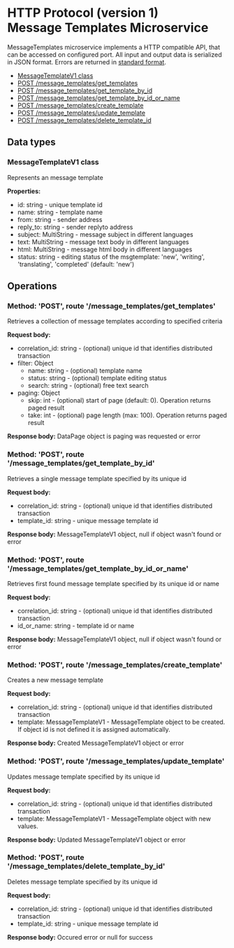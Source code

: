 # HTTP Protocol (version 1) <br> Message Templates Microservice

MessageTemplates microservice implements a HTTP compatible API, that can be accessed on configured port.
All input and output data is serialized in JSON format. Errors are returned in [standard format]().

* [MessageTemplateV1 class](#class1)
* [POST /message_templates/get_templates](#operation1)
* [POST /message_templates/get_template_by_id](#operation2)
* [POST /message_templates/get_template_by_id_or_name](#operation3)
* [POST /message_templates/create_template](#operation4)
* [POST /message_templates/update_template](#operation5)
* [POST /message_templates/delete_template_id](#operation6)

## Data types

### <a name="class1"></a> MessageTemplateV1 class

Represents an message template

**Properties:**
- id: string - unique template id
- name: string - template name
- from: string - sender address
- reply_to: string - sender replyto address
- subject: MultiString - message subject in different languages
- text: MultiString - message text body in different languages
- html: MultiString - message html body in different languages
- status: string - editing status of the msgtemplate: 'new', 'writing', 'translating', 'completed' (default: 'new')

## Operations

### <a name="operation1"></a> Method: 'POST', route '/message\_templates/get_templates'

Retrieves a collection of message templates according to specified criteria

**Request body:** 
- correlation_id: string - (optional) unique id that identifies distributed transaction
- filter: Object
  - name: string - (optional) template name
  - status: string - (optional) template editing status
  - search: string - (optional) free text search
- paging: Object
  - skip: int - (optional) start of page (default: 0). Operation returns paged result
  - take: int - (optional) page length (max: 100). Operation returns paged result

**Response body:**
DataPage<MessageTemplateV1> object is paging was requested or error

### <a name="operation2"></a> Method: 'POST', route '/message\_templates/get\_template\_by_id'

Retrieves a single message template specified by its unique id

**Request body:** 
- correlation_id: string - (optional) unique id that identifies distributed transaction
- template_id: string - unique message template id

**Response body:**
MessageTemplateV1 object, null if object wasn't found or error 

### <a name="operation3"></a> Method: 'POST', route '/message\_templates/get\_template\_by_id\_or\_name'

Retrieves first found message template specified by its unique id or name

**Request body:** 
- correlation_id: string - (optional) unique id that identifies distributed transaction
- id\_or\_name: string - template id or name

**Response body:**
MessageTemplateV1 object, null if object wasn't found or error 

### <a name="operation4"></a> Method: 'POST', route '/message\_templates/create_template'

Creates a new message template

**Request body:**
- correlation_id: string - (optional) unique id that identifies distributed transaction
- template: MessageTemplateV1 - MessageTemplate object to be created. If object id is not defined it is assigned automatically.

**Response body:**
Created MessageTemplateV1 object or error

### <a name="operation5"></a> Method: 'POST', route '/message_templates/update\_template'

Updates message template specified by its unique id

**Request body:** 
- correlation_id: string - (optional) unique id that identifies distributed transaction
- template: MessageTemplateV1 - MessageTemplate object with new values.

**Response body:**
Updated MessageTemplateV1 object or error 
 
### <a name="operation6"></a> Method: 'POST', route '/message\_templates/delete\_template\_by_id'

Deletes message template specified by its unique id

**Request body:** 
- correlation_id: string - (optional) unique id that identifies distributed transaction
- template_id: string - unique message template id

**Response body:**
Occured error or null for success
 
